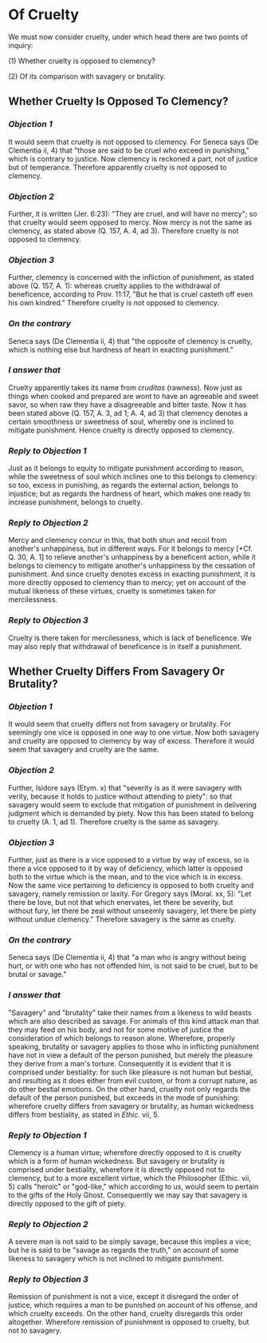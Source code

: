 # Of Cruelty

We must now consider cruelty, under which head there are two points
of inquiry:

(1) Whether cruelty is opposed to clemency?

(2) Of its comparison with savagery or brutality.


## Whether Cruelty Is Opposed To Clemency?

### *Objection 1*
It would seem that cruelty is not opposed to clemency.
For Seneca says (De Clementia ii, 4) that "those are said to be cruel
who exceed in punishing," which is contrary to justice. Now clemency
is reckoned a part, not of justice but of temperance. Therefore
apparently cruelty is not opposed to clemency.

### *Objection 2*
Further, it is written (Jer. 6:23): "They are cruel, and will
have no mercy"; so that cruelty would seem opposed to mercy. Now
mercy is not the same as clemency, as stated above (Q. 157, A. 4, ad
3). Therefore cruelty is not opposed to clemency.

### *Objection 3*
Further, clemency is concerned with the infliction of
punishment, as stated above (Q. 157, A. 1): whereas cruelty applies
to the withdrawal of beneficence, according to Prov. 11:17, "But he
that is cruel casteth off even his own kindred." Therefore cruelty is
not opposed to clemency.

### *On the contrary*
Seneca says (De Clementia ii, 4) that "the
opposite of clemency is cruelty, which is nothing else but hardness
of heart in exacting punishment."

### *I answer that*
Cruelty apparently takes its name from _cruditas_
(rawness). Now just as things when cooked and prepared are wont to
have an agreeable and sweet savor, so when raw they have a
disagreeable and bitter taste. Now it has been stated above (Q. 157,
A. 3, ad 1; A. 4, ad 3) that clemency denotes a certain smoothness or
sweetness of soul, whereby one is inclined to mitigate punishment.
Hence cruelty is directly opposed to clemency.

### *Reply to Objection 1*
Just as it belongs to equity to mitigate punishment
according to reason, while the sweetness of soul which inclines one
to this belongs to clemency: so too, excess in punishing, as regards
the external action, belongs to injustice; but as regards the
hardness of heart, which makes one ready to increase punishment,
belongs to cruelty.

### *Reply to Objection 2*
Mercy and clemency concur in this, that both
shun and recoil from another's unhappiness, but in different ways. For
it belongs to mercy [*Cf. Q. 30, A. 1] to relieve another's
unhappiness by a beneficent action, while it belongs to clemency to
mitigate another's unhappiness by the cessation of punishment. And
since cruelty denotes excess in exacting punishment, it is more
directly opposed to clemency than to mercy; yet on account of the
mutual likeness of these virtues, cruelty is sometimes taken for
mercilessness.

### *Reply to Objection 3*
Cruelty is there taken for mercilessness, which
is lack of beneficence. We may also reply that withdrawal of
beneficence is in itself a punishment.

## Whether Cruelty Differs From Savagery Or Brutality?

### *Objection 1*
It would seem that cruelty differs not from savagery or
brutality. For seemingly one vice is opposed in one way to one
virtue. Now both savagery and cruelty are opposed to clemency by way
of excess. Therefore it would seem that savagery and cruelty are the
same.

### *Objection 2*
Further, Isidore says (Etym. x) that "severity is as it were
savagery with verity, because it holds to justice without attending
to piety": so that savagery would seem to exclude that mitigation of
punishment in delivering judgment which is demanded by piety. Now
this has been stated to belong to cruelty (A. 1, ad 1). Therefore
cruelty is the same as savagery.

### *Objection 3*
Further, just as there is a vice opposed to a virtue by way
of excess, so is there a vice opposed to it by way of deficiency,
which latter is opposed both to the virtue which is the mean, and to
the vice which is in excess. Now the same vice pertaining to
deficiency is opposed to both cruelty and savagery, namely remission
or laxity. For Gregory says (Moral. xx, 5): "Let there be love, but
not that which enervates, let there be severity, but without fury,
let there be zeal without unseemly savagery, let there be piety
without undue clemency." Therefore savagery is the same as cruelty.

### *On the contrary*
Seneca says (De Clementia ii, 4) that "a man who
is angry without being hurt, or with one who has not offended him, is
not said to be cruel, but to be brutal or savage."

### *I answer that*
"Savagery" and "brutality" take their names from a
likeness to wild beasts which are also described as savage. For
animals of this kind attack man that they may feed on his body, and
not for some motive of justice the consideration of which belongs to
reason alone. Wherefore, properly speaking, brutality or savagery
applies to those who in inflicting punishment have not in view a
default of the person punished, but merely the pleasure they derive
from a man's torture. Consequently it is evident that it is comprised
under bestiality: for such like pleasure is not human but bestial,
and resulting as it does either from evil custom, or from a corrupt
nature, as do other bestial emotions. On the other hand, cruelty not
only regards the default of the person punished, but exceeds in the
mode of punishing: wherefore cruelty differs from savagery or
brutality, as human wickedness differs from bestiality, as stated in
_Ethic._ vii, 5.

### *Reply to Objection 1*
Clemency is a human virtue; wherefore directly opposed
to it is cruelty which is a form of human wickedness. But savagery or
brutality is comprised under bestiality, wherefore it is directly
opposed not to clemency, but to a more excellent virtue, which the
Philosopher (Ethic. vii, 5) calls "heroic" or "god-like," which
according to us, would seem to pertain to the gifts of the Holy
Ghost. Consequently we may say that savagery is directly opposed to
the gift of piety.

### *Reply to Objection 2*
A severe man is not said to be simply savage, because
this implies a vice; but he is said to be "savage as regards the
truth," on account of some likeness to savagery which is not inclined
to mitigate punishment.

### *Reply to Objection 3*
Remission of punishment is not a vice, except it
disregard the order of justice, which requires a man to be punished
on account of his offense, and which cruelty exceeds. On the other
hand, cruelty disregards this order altogether. Wherefore remission
of punishment is opposed to cruelty, but not to savagery.

